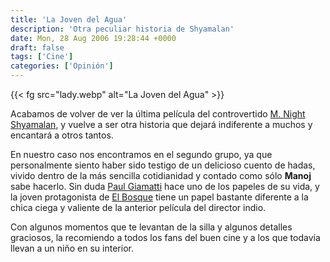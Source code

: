 ```yaml
---
title: 'La Joven del Agua'
description: 'Otra peculiar historia de Shyamalan'
date: Mon, 28 Aug 2006 19:28:44 +0000
draft: false
tags: ['Cine']
categories: ['Opinión']
---
```


{{< fg src="lady.webp" alt="La Joven del Agua" >}}

Acabamos de volver de ver la última película del controvertido [M. Night Shyamalan](http://www.imdb.com/name/nm0796117/), y vuelve a ser otra historia que dejará indiferente a muchos y encantará a otros tantos.

En nuestro caso nos encontramos en el segundo grupo, ya que personalmente siento haber sido testigo de un delicioso cuento de hadas, vivido dentro de la más sencilla cotidianidad y contado como sólo **Manoj** sabe hacerlo. Sin duda [Paul Giamatti](http://www.imdb.com/name/nm0316079/) hace uno de los papeles de su vida, y la joven protagonista de [El Bosque](http://www.imdb.com/title/tt0368447/) tiene un papel bastante diferente a la chica ciega y valiente de la anterior película del director indio.

Con algunos momentos que te levantan de la silla y algunos detalles graciosos, la recomiendo a todos los fans del buen cine y a los que todavía llevan a un niño en su interior.